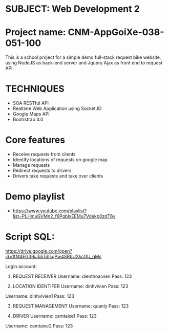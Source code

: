 # SUBJECT: Web Development 2
# Project name: CNM-AppGoiXe-038-051-100
This is a school project for a simple demo full-stack request bike website, using NodeJS as back-end server and Jquery Ajax as front end to request API. 

# TECHNIQUES
* SOA RESTful API
* Realtime Web Application using Socket.IO
* Google Maps API
* Bootrstrap 4.0

# Core features
* Receive requests from clients
* Identify locations of requests on google map
* Manage requests
* Redirect requests to drivers
* Drivers take requests and take over clients

# Demo playlist
* https://www.youtube.com/playlist?list=PLHmuGVMn2_f6PgblxEEMu7Vdekp0zdT6v

# Script SQL: 
https://drive.google.com/open?id=1tM4EG3RiJbbTdIsqPw4SRbUXkcGU_qMs

Login account:
1. REQUEST RECEIVER
Username: dienthoaivien
Pass: 123

2. LOCATION IDENTIFER
Username: dinhvivien
Pass: 123

Username: dinhvivien1
Pass: 123

3. REQUEST MANAGEMENT
Username: quanly
Pass: 123

4. DRIVER
Username: camtaixe1
Pass: 123

Username: camtaixe2
Pass: 123
